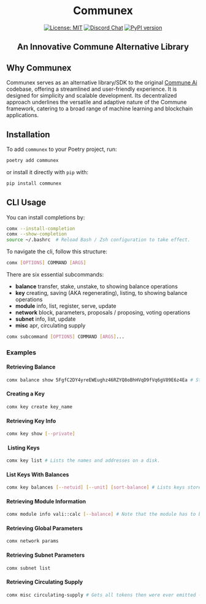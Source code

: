 <div align="center">

# **Communex**

[![License: MIT](https://img.shields.io/badge/License-MIT-yellow.svg)](https://opensource.org/licenses/MIT)
[![Discord Chat](https://img.shields.io/badge/discord-join%20chat-blue.svg)](https://discord.com/invite/DgjvQXvhqf)
[![PyPI version](https://badge.fury.io/py/communex.svg)](https://pypi.org/project/communex/)

## An Innovative Commune Alternative Library

</div>

## Why Communex

Communex serves as an alternative library/SDK to the original [Commune
Ai](https://github.com/commune-ai/commune) codebase, offering a streamlined and
user-friendly experience. It is designed for simplicity and scalable development. Its
decentralized approach underlines the versatile and adaptive nature of the
Commune framework, catering to a broad range of machine learning and blockchain
applications.

## Installation

To add `communex` to your Poetry project, run:

```sh
poetry add communex
```

or install it directly with `pip` with:

```sh
pip install communex
```

## CLI Usage

You can install completions by:

```sh
comx --install-completion
comx --show-completion
source ~/.bashrc  # Reload Bash / Zsh configuration to take effect.
```

To navigate the cli, follow this structure:

```sh
comx [OPTIONS] COMMAND [ARGS]
```

There are six essential subcommands:

- **balance** transfer, stake, unstake, to showing balance operations
- **key** creating, saving (AKA regenerating), listing, to showing balance operations
- **module** info, list, register, serve, update
- **network** block, parameters, proposals / proposing, voting operations
- **subnet** info, list, update
- **misc** apr, circulating supply

```sh
comx subcommand [OPTIONS] COMMAND [ARGS]...
```

### Examples

#### Retrieving Balance

```sh
comx balance show 5FgfC2DY4yreEWEughz46RZYQ8oBhHVqD9fVq6gV89E6z4Ea # Staked, free, total balance.
```

#### Creating a Key

```sh
comx key create key_name
```

#### Retrieving Key Info

```sh
comx key show [--private]
```

####  Listing Keys

```sh
comx key list # Lists the names and addresses on a disk.
```

#### List Keys With Balances

```sh
comx key balances [--netuid] [--unit] [sort-balance] # Lists keys stored on a disk with their balance (staked, free, sum), ability to sort by the different type of balance.
```

#### Retrieving Module Information

```sh
comx module info vali::calc [--balance] # Note that the module has to be registered on the network. Otherwise, an error will be thrown.
```

#### Retrieving Global Parameters

```sh
comx network params
```

#### Retrieving Subnet Parameters

```sh
comx subnet list
```

#### Retrieving Circulating Supply

```sh
comx misc circulating-supply # Gets all tokens then were ever emitted - burned
```
